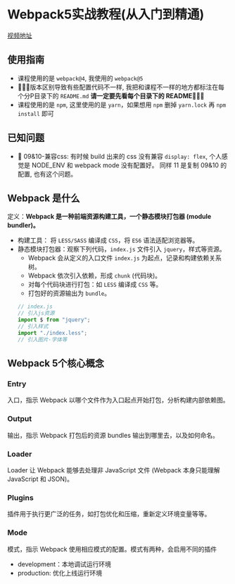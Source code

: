 # Webpack5实战教程(从入门到精通)

[视频地址](https://www.bilibili.com/video/BV1e7411j7T5)

## 使用指南

- 课程使用的是 `webpack@4`, 我使用的 `webpack@5`
- 🛑🛑🛑版本区别导致有些配置代码不一样, 我把和课程不一样的地方都标注在每个分P目录下的 `README.md` **请一定要先看每个目录下的 README**🛑🛑🛑
- 课程使用的是 `npm`, 这里使用的是 `yarn`，如果想用 `npm` 删掉 `yarn.lock` 再 `npm install` 即可

## 已知问题

- 🛑 09&10-兼容css: 有时候 build 出来的 css 没有兼容 `display: flex`, 个人感觉是 NODE_ENV 和 webpack mode 没有配置好。 同样 11 是复制 09&10 的配置, 也有这个问题。

## Webpack 是什么

定义：**Webpack 是一种前端资源构建工具，一个静态模块打包器 (module bundler)。**

- 构建工具： 将 `LESS/SASS` 编译成 `CSS`，将 `ES6` 语法适配浏览器等。
- 静态模块打包器：观察下列代码，`index.js` 文件引入 `jquery`，样式等资源。
    - Webpack 会从定义的入口文件 `index.js` 为起点，记录和构建依赖关系树。
    - Webpack 依次引入依赖，形成 `chunk` (代码块)。
    - 对每个代码块进行打包：如 `LESS` 编译成 `CSS` 等。
    - 打包好的资源输出为 `bundle`。
    ```javascript
    // index.js
    // 引入js资源
    import $ from "jquery";
    // 引入样式
    import "./index.less";
    // 引入图片·字体等
    ```

## Webpack 5个核心概念

### Entry

入口，指示 Webpack 以哪个文件作为入口起点开始打包，分析构建内部依赖图。

### Output

输出，指示 Webpack 打包后的资源 bundles 输出到哪里去，以及如何命名。

### Loader

Loader 让 Webpack 能够去处理非 JavaScript 文件 (Webpack 本身只能理解 JavaScript 和 JSON)。

### Plugins

插件用于执行更广泛的任务，如打包优化和压缩，重新定义环境变量等等。

### Mode

模式，指示 Webpack 使用相应模式的配置。模式有两种，会启用不同的插件

- development：本地调试运行环境
- production: 优化上线运行环境